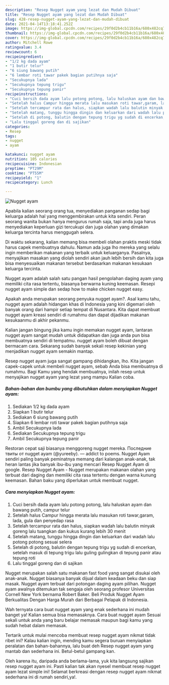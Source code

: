 ```yaml
---
description: "Resep Nugget ayam yang lezat dan Mudah Dibuat"
title: "Resep Nugget ayam yang lezat dan Mudah Dibuat"
slug: 428-resep-nugget-ayam-yang-lezat-dan-mudah-dibuat
date: 2021-04-14T13:18:41.252Z
image: https://img-global.cpcdn.com/recipes/29f0d2b4cb11b16a/680x482cq70/nugget-ayam-foto-resep-utama.jpg
thumbnail: https://img-global.cpcdn.com/recipes/29f0d2b4cb11b16a/680x482cq70/nugget-ayam-foto-resep-utama.jpg
cover: https://img-global.cpcdn.com/recipes/29f0d2b4cb11b16a/680x482cq70/nugget-ayam-foto-resep-utama.jpg
author: Mitchell Rowe
ratingvalue: 3.4
reviewcount: 6
recipeingredient:
- "1/2 kg dada ayam"
- "1 butir telur"
- "6 siung bawang putih"
- "6 lembar roti tawar pakek bagian putihnya saja"
- "Secukupnya lada"
- "Secukupnya tepung trigu"
- "Secukupnya tepung panir"
recipeinstructions:
- "Cuci bersih dada ayam lalu potong potong, lalu haluskan ayam dan bawang putih, campur telur"
- "Setelah halus Campur hingga merata lalu masukan roti tawar,garam, lada, gula dan penyedap rasa"
- "Setelah tercampur rata dan halus, siapkan wadah lalu balutin minyak goreng lalu tuangkan dan kukus kurang lebih 30 menit"
- "Setelah matang, tunggu hingga dingin dan keluarkan dari wadah lalu potong potong sesuai selera"
- "Setelah di potong, balutin dengan tepung trigu yg sudah di encerkan, setelah masuk di tepung trigu lalu guling gulingkan di tepung panir atau tepung roti"
- "Lalu tinggal goreng dan di sajikan"
categories:
- Resep
tags:
- nugget
- ayam

katakunci: nugget ayam 
nutrition: 105 calories
recipecuisine: Indonesian
preptime: "PT29M"
cooktime: "PT55M"
recipeyield: "1"
recipecategory: Lunch

---
```



![Nugget ayam](https://img-global.cpcdn.com/recipes/29f0d2b4cb11b16a/680x482cq70/nugget-ayam-foto-resep-utama.jpg)

Apabila kalian seorang orang tua, menyediakan panganan sedap bagi keluarga adalah hal yang menggembirakan untuk kita sendiri. Peran seorang  wanita bukan hanya mengurus rumah saja, tapi anda juga harus menyediakan keperluan gizi tercukupi dan juga olahan yang dimakan keluarga tercinta harus menggugah selera.

Di waktu  sekarang, kalian memang bisa membeli olahan praktis meski tidak harus capek membuatnya dahulu. Namun ada juga lho mereka yang selalu ingin memberikan makanan yang terbaik untuk keluarganya. Pasalnya, menyajikan masakan yang diolah sendiri akan jauh lebih bersih dan kita juga bisa menyesuaikan makanan tersebut berdasarkan makanan kesukaan keluarga tercinta. 

Nugget ayam adalah salah satu pangan hasil pengolahan daging ayam yang memiliki cita rasa tertentu, biasanya berwarna kuning keemasan. Resepi nugget ayam simple dan sedap how to make chicken nugget easy.

Apakah anda merupakan seorang penyuka nugget ayam?. Asal kamu tahu, nugget ayam adalah hidangan khas di Indonesia yang kini digemari oleh banyak orang dari hampir setiap tempat di Nusantara. Kita dapat membuat nugget ayam kreasi sendiri di rumahmu dan dapat dijadikan makanan kesukaanmu di akhir pekanmu.

Kalian jangan bingung jika kamu ingin memakan nugget ayam, lantaran nugget ayam sangat mudah untuk didapatkan dan juga anda pun bisa membuatnya sendiri di tempatmu. nugget ayam boleh dibuat dengan bermacam cara. Sekarang sudah banyak sekali resep kekinian yang menjadikan nugget ayam semakin mantap.

Resep nugget ayam juga sangat gampang dihidangkan, lho. Kita jangan capek-capek untuk membeli nugget ayam, sebab Anda bisa membuatnya di rumahmu. Bagi Kamu yang hendak membuatnya, inilah resep untuk menyajikan nugget ayam yang lezat yang mampu Kalian coba.

<!--inarticleads1-->

##### Bahan-bahan dan bumbu yang dibutuhkan dalam menyiapkan Nugget ayam:

1. Sediakan 1/2 kg dada ayam
1. Siapkan 1 butir telur
1. Sediakan 6 siung bawang putih
1. Siapkan 6 lembar roti tawar pakek bagian putihnya saja
1. Ambil Secukupnya lada
1. Sediakan Secukupnya tepung trigu
1. Ambil Secukupnya tepung panir


Restoran cepat saji biasanya menggoreng nugget mereka. Последние твиты от nugget ayam (@yureeby). — addict to poems. Nugget Ayam sendiri paling banyak peminatnya memang dari kalangan anak-anak, tak heran lantas jika banyak ibu-ibu yang mencari Resep Nugget Ayam di google. Resep Nugget Ayam - Nugget merupakan makanan olahan yang terbuat dari daging dan memiliki cita rasa tertentu dengan warna kunung keemasan. Bahan baku yang diperlukan untuk membuat nugget. 

<!--inarticleads2-->

##### Cara menyiapkan Nugget ayam:

1. Cuci bersih dada ayam lalu potong potong, lalu haluskan ayam dan bawang putih, campur telur
1. Setelah halus Campur hingga merata lalu masukan roti tawar,garam, lada, gula dan penyedap rasa
1. Setelah tercampur rata dan halus, siapkan wadah lalu balutin minyak goreng lalu tuangkan dan kukus kurang lebih 30 menit
1. Setelah matang, tunggu hingga dingin dan keluarkan dari wadah lalu potong potong sesuai selera
1. Setelah di potong, balutin dengan tepung trigu yg sudah di encerkan, setelah masuk di tepung trigu lalu guling gulingkan di tepung panir atau tepung roti
1. Lalu tinggal goreng dan di sajikan


Nugget merupakan salah satu makanan fast food yang sangat disukai oleh anak-anak. Nugget biasanya banyak dijual dalam keadaan beku dan siap masak. Nugget ayam terbuat dari potongan daging ayam pilihan. Nugget ayam awalnya ditemukan tak sengaja oleh seorang profesor Universitas Cornell New York bernama Robert Baker. Beli Produk Nugget Ayam Berkualitas Dengan Harga Murah dari Berbagai Pelapak di Indonesia. 

Wah ternyata cara buat nugget ayam yang enak sederhana ini mudah banget ya! Kalian semua bisa memasaknya. Cara buat nugget ayam Sesuai sekali untuk anda yang baru belajar memasak maupun bagi kamu yang sudah hebat dalam memasak.

Tertarik untuk mulai mencoba membuat resep nugget ayam nikmat tidak ribet ini? Kalau kalian ingin, mending kamu segera buruan menyiapkan peralatan dan bahan-bahannya, lalu buat deh Resep nugget ayam yang mantab dan sederhana ini. Betul-betul gampang kan. 

Oleh karena itu, daripada anda berlama-lama, yuk kita langsung sajikan resep nugget ayam ini. Pasti kalian tak akan nyesel membuat resep nugget ayam lezat simple ini! Selamat berkreasi dengan resep nugget ayam nikmat sederhana ini di rumah sendiri,ya!.


